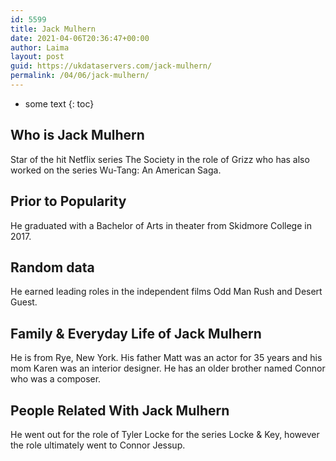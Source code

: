 ```yaml
---
id: 5599
title: Jack Mulhern
date: 2021-04-06T20:36:47+00:00
author: Laima
layout: post
guid: https://ukdataservers.com/jack-mulhern/
permalink: /04/06/jack-mulhern/
---
```


* some text
{: toc}


## Who is Jack Mulhern
                  
                  
                  
Star of the hit Netflix series The Society in the role of Grizz who has also worked on the series Wu-Tang: An American Saga. 
                  
              
            
              
            
                
                
                
## Prior to Popularity
                  
                  
                  
He graduated with a Bachelor of Arts in theater from Skidmore College in 2017.
                  
              
            
              
            
                
                
                
## Random data
                  
                  
                  
He earned leading roles in the independent films Odd Man Rush and Desert Guest.
                  
              
            
              
            
                
                
                
## Family & Everyday Life of Jack Mulhern
                  
                  
                  
He is from Rye, New York. His father Matt was an actor for 35 years and his mom Karen was an interior designer. He has an older brother named Connor who was a composer.
                  
              
            
              
            
                
                
                
## People Related With Jack Mulhern
                  
                  
                  
He went out for the role of Tyler Locke for the series Locke & Key, however the role ultimately went to Connor Jessup.
                  
              
            
              
            
                
              
            
              
              
            
            
              
            
          
          
          